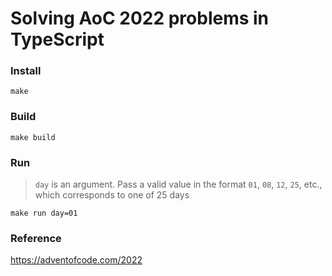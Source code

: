 # Solving AoC 2022 problems in TypeScript

### Install

```console
make
```

### Build

```console
make build
```

### Run

> `day` is an argument. Pass a valid value in the format `01`, `08`, `12`, `25`, etc., which corresponds to one of 25 days

```console
make run day=01
```

### Reference

https://adventofcode.com/2022
